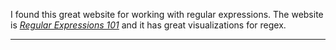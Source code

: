 I found this great website for working with regular expressions. The website is [*Regular Expressions 101*](https://regex101.com/) and it has great visualizations for regex.

----
